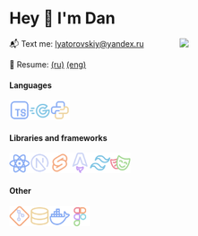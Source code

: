 # Hey 👋 I'm Dan

<!-- <h3 align="center">A passionate developer</h3> -->

<img width="200px" align="right" src="https://media.tenor.com/_mYZWyrW3AUAAAAi/peach-goma-pc-night-keyboard-smashing.gif" />

📬 Text me: lyatorovskiy@yandex.ru

📝 Resume: [(ru)](resume.pdf) [(eng)](resume_eng.pdf)

#### Languages

  <img align="left" width="36" src="assets/ts.svg" /> 
  <!--- <img align="left" width="36" src="assets/rs.svg" /> --->
  <img align="left" width="36" src="assets/go.svg" />
  <img width="36" src="assets/py.svg"/>

#### Libraries and frameworks

  <img align="left" width="36" src="assets/react.svg" />
  <img align="left" width="36" src="assets/next.svg" />
  <img align="left" width="36" src="assets/svelte.svg" />
  <img align="left" width="36" src="assets/astro.svg" />
  <img align="left" width="36" src="assets/tailwind.svg"/>
  <img width="36" src="assets/playwright.svg"/>
  
#### Other

  <img align="left" width="36" src="assets/git.svg" />
  <img align="left" width="36" src="assets/db.svg" />
  <img align="left" width="36" src="./assets/docker.svg" />
  <img align="left" width="36" src="./assets/figma.svg" />
